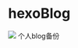 # hexoBlog
[![](https://travis-ci.org/ningcol/hexoBlog.svg?branch=master)](https://travis-ci.org/ningcol)
个人blog备份
